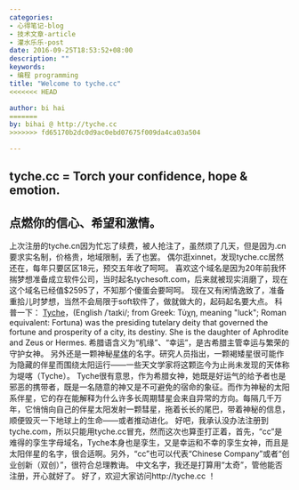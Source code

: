 ```yaml
---
categories:
- 心得笔记-blog
- 技术文章-article
- 灌水乐乐-post
date: 2016-09-25T18:53:52+08:00
description: ""
keywords:
- 编程 programming
title: "Welcome to tyche.cc"
<<<<<<< HEAD

author: bi hai
=======
by: bihai @ http://tyche.cc
>>>>>>> fd65170b2dc0d9ac0ebd07675f009da4ca03a504

---
```



## tyche.cc = Torch your confidence, hope & emotion.
## 点燃你的信心、希望和激情。
上次注册的tyche.cn因为忙忘了续费，被人抢注了，虽然烦了几天，但是因为.cn要求实名制，价格贵，地域限制，丢了也罢。
偶尔逛xinnet，发现tyche.cc居然还在，每年只要区区18元，预交五年收了呵呵。
喜欢这个域名是因为20年前我怀揣梦想准备成立软件公司，当时起名tychesoft.com，后来就被现实消磨了，现在这个域名已经值$2595了，不知那个傻蛋会要呵呵。
现在又有闲情逸致了，准备重拾儿时梦想，当然不会局限于soft软件了，做就做大的，起码起名要大点。
科普一下：
[Tyche](https://en.wikipedia.org/wiki/Tyche)，(English /ˈtaɪki/; from Greek: Τύχη, meaning "luck"; Roman equivalent: Fortuna) was the presiding tutelary deity that governed the fortune and prosperity of a city, its destiny. She is the daughter of Aphrodite and Zeus or Hermes.
希腊语含义为“机缘”、“幸运”，是古希腊主管幸运与繁荣的守护女神。
另外还是一颗神秘[星体](http://www.nasa.gov/mission_pages/WISE/news/wise20110218.html)的名字。研究人员指出，一颗褐矮星很可能作为隐藏的伴星而围绕太阳运行——一些天文学家将这颗迄今为止尚未发现的天体称为堤喀（Tyche）。
Tyche很有意思，作为希腊女神，她既是好运气的给予者也是邪恶的携带者，既是一名随意的神又是不可避免的宿命的象征。而作为神秘的太阳系伴星，它的存在能解释为什么许多长周期彗星会来自异常的方向。每隔几千万年，它悄悄向自己的伴星太阳发射一颗彗星，拖着长长的尾巴，带着神秘的信息，顺便毁灭一下地球上的生命——或者推动进化。
好吧，我承认没办法注册到tyche.com，所以只能用tyche.cc冒充，然而这次也算歪打正着，首先，“cc”是难得的孪生字母域名，Tyche本身也是孪生，又是幸运和不幸的孪生女神，而且是太阳伴星的名字，很合适啊。另外，“cc”也可以代表“Chinese Company”或者“创业创新（双创）”，很符合总理教诲。
中文名字，我还是打算用“太奇”，管他能否注册，开心就好了。
好了，欢迎大家访问http://tyche.cc ！

